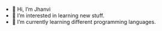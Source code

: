- 👋 Hi, I’m Jhanvi
- 👀 I’m interested in learning new stuff.
- 🌱 I’m currently learning different programming languages.

<!---
JV-02/JV-02 is a ✨ special ✨ repository because its `README.md` (this file) appears on your GitHub profile.
You can click the Preview link to take a look at your changes.
--->
